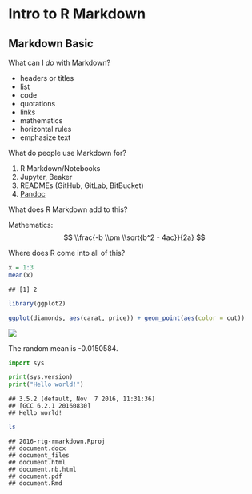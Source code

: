 Intro to R Markdown
================

Markdown Basic
--------------

What can I *do* with Markdown?

-   headers or titles
-   list
-   code
-   quotations
-   links
-   mathematics
-   horizontal rules
-   emphasize text

What do people use Markdown for?

1.  R Markdown/Notebooks
2.  Jupyter, Beaker
3.  READMEs (GitHub, GitLab, BitBucket)
4.  [Pandoc](www.pandoc.org)

What does R Markdown add to this?

Mathematics:
$$
\\frac{-b \\pm \\sqrt{b^2 - 4ac}}{2a}
$$

Where does R come into all of this?

``` r
x = 1:3
mean(x)
```

    ## [1] 2

``` r
library(ggplot2)

ggplot(diamonds, aes(carat, price)) + geom_point(aes(color = cut))
```

![](document_files/figure-markdown_github/unnamed-chunk-3-1.png)

The random mean is -0.0150584.

``` python
import sys

print(sys.version)
print("Hello world!")
```

    ## 3.5.2 (default, Nov  7 2016, 11:31:36) 
    ## [GCC 6.2.1 20160830]
    ## Hello world!

``` bash
ls
```

    ## 2016-rtg-rmarkdown.Rproj
    ## document.docx
    ## document_files
    ## document.html
    ## document.nb.html
    ## document.pdf
    ## document.Rmd
